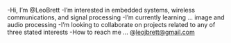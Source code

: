 -Hi, I’m @LeoBrett
-I’m interested in embedded systems, wireless communications, and signal processing
-I’m currently learning ... image and audio processing
-I’m looking to collaborate on projects related to any of three stated interests
-How to reach me ... @leojbrett@gmail.com

<!---
LeoBrett/LeoBrett is a ✨ special ✨ repository because its `README.md` (this file) appears on your GitHub profile.
You can click the Preview link to take a look at your changes.
--->
